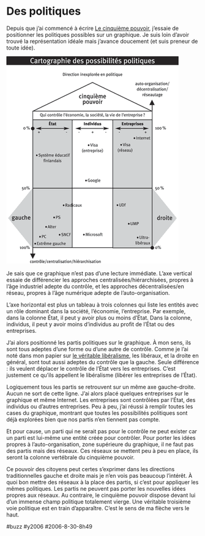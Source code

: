 # Des politiques

Depuis que j’ai commencé à écrire [Le cinquième pouvoir](quatrieme-de-couverture-v1.md), j’essaie de positionner les politiques possibles sur un graphique. Je suis loin d’avoir trouvé la représentation idéale mais j’avance doucement (et suis preneur de toute idée).

![](_i/despolitiques.gif) 

Je sais que ce graphique n’est pas d’une lecture immédiate. L’axe vertical essaie de différencier les approches centralisées/hiérarchisées, propres à l’âge industriel adepte du contrôle, et les approches décentralisées/en réseau, propres à l’âge numérique adepte de l’auto-organisation.

L’axe horizontal est plus un tableau à trois colonnes qui liste les entités avec un rôle dominant dans la société, l’économie, l’entreprise. Par exemple, dans la colonne État, il peut y avoir plus ou moins d’État. Dans la colonne, individus, il peut y avoir moins d’individus au profit de l’État ou des entreprises.

J’ai alors positionné les partis politiques sur le graphique. À mon sens, ils sont tous adeptes d’une forme ou d’une autre de contrôle. Comme je l’ai noté dans mon papier sur [le véritable libéralisme](le-veritable-liberalisme.md), les libéraux, et la droite en général, sont tout aussi adeptes du contrôle que la gauche. Seule différence : ils veulent déplacer le contrôle de l’État vers les entreprises. C’est justement ce qu’ils appellent le libéralisme (libérer les entreprises de l’État).

Logiquement tous les partis se retrouvent sur un même axe gauche-droite. Aucun ne sort de cette ligne. J’ai alors placé quelques entreprises sur le graphique et même Internet. Les entreprises sont contrôlées par l’État, des individus ou d’autres entreprises. Peu à peu, j’ai réussi à remplir toutes les cases du graphique, montrant que toutes les possibilités politiques sont déjà explorées bien que nos partis n’en tiennent pas compte.

Et pour cause, un parti qui ne serait pas pour le contrôle ne peut exister car un parti est lui-même une entité créée pour contrôler. Pour porter les idées propres à l’auto-organisation, zone supérieure du graphique, il ne faut pas des partis mais des réseaux. Ces réseaux se mettent peu à peu en place, ils seront la colonne vertébrale du cinquième pouvoir.

Ce pouvoir des citoyens peut certes s’exprimer dans les directions traditionnelles gauche et droite mais je n’en vois pas beaucoup l’intérêt. À quoi bon mettre des réseaux à la place des partis, si c’est pour appliquer les mêmes politiques. Les partis ne peuvent pas porter les nouvelles idées propres aux réseaux. Au contraire, le cinquième pouvoir dispose devant lui d’un immense champ politique totalement vierge. Une véritable troisième voie politique est en train d’apparaître. C’est le sens de ma flèche vers le haut.

#buzz #y2006 #2006-8-30-8h49
